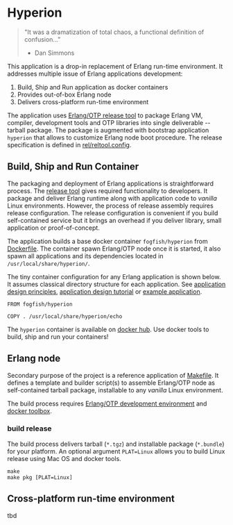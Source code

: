 # Hyperion 

> 
> "It was a dramatization of total chaos, a functional definition of confusion..."
> - Dan Simmons
>

This application is a drop-in replacement of Erlang run-time environment. It addresses multiple issue of Erlang applications development: 

1. Build, Ship and Run application as docker containers 
1. Provides out-of-box Erlang node
1. Delivers cross-platform run-time environment

The application uses [Erlang/OTP release tool](http://www.erlang.org/doc/man/reltool.html) to package Erlang VM, compiler, development tools and OTP libraries into single deliverable -- tarball package. The package is augmented with bootstrap application `hyperion` that allows to customize Erlang node boot procedure. The release specification is defined in [rel/reltool.config](rel/reltool.config).


## Build, Ship and Run Container

The packaging and deployment of Erlang applications is straightforward process. 
The [release tool](http://www.erlang.org/doc/man/reltool.html) gives required functionality to
developers. It package and deliver Erlang runtime along with application code to *vanilla* Linux
environments. However, the process of release assembly requires release configuration. 
The release configuration is convenient if you build self-contained service but it brings 
an overhead if you deliver library, small application or proof-of-concept.

The application builds a base docker container `fogfish/hyperion` from [Dockerfile](rel/files/Dockerfile). The container spawn Erlang/OTP node once it is started, it also spawn all applications and its dependencies located in `/usr/local/share/hyperion/`.  

The tiny container configuration for any Erlang application is shown below. It assumes classical directory structure for each application. See [application design principles](http://www.erlang.org/doc/design_principles/applications.html), [application design tutorial](http://learnyousomeerlang.com/building-otp-applications) or [example application](examples/echo).


```
FROM fogfish/hyperion
 
COPY . /usr/local/share/hyperion/echo
```

The `hyperion` container is available on [docker hub](https://hub.docker.com/r/fogfish/hyperion/).
Use docker tools to build, ship and run your containers!


## Erlang node

Secondary purpose of the project is a reference application of [Makefile](https://github.com/fogfish/makefile). It defines a template and builder script(s) to assemble Erlang/OTP node as self-contained tarball package, installable to any *vanilla* Linux environment.

The build process requires [Erlang/OTP development environment](http://www.erlang.org/download.html)
and [docker toolbox](https://www.docker.com/docker-toolbox).


### build release

The build process delivers tarball (`*.tgz`) and installable package (`*.bundle`) for your platform.
An optional argument `PLAT=Linux` allows you to build Linux release using Mac OS and docker tools. 

```
make
make pkg [PLAT=Linux]
```


## Cross-platform run-time environment

tbd

